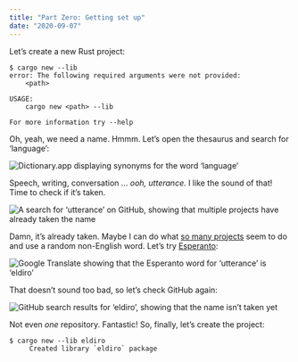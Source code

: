 ```yaml
---
title: "Part Zero: Getting set up"
date: "2020-09-07"
---
```


Let’s create a new Rust project:

```
$ cargo new --lib
error: The following required arguments were not provided:
    <path>

USAGE:
    cargo new <path> --lib

For more information try --help
```

Oh, yeah, we need a name. Hmmm. Let’s open the thesaurus and search for ‘language’:

![Dictionary.app displaying synonyms for the word ‘language’](thesaurus.png)

Speech, writing, conversation … *ooh, utterance.* I like the sound of that! Time to check if it’s taken.

![A search for ‘utterance’ on GitHub, showing that multiple projects have already taken the name](utterance-search.png)

Damn, it’s already taken. Maybe I can do what [so many projects](https://en.wikipedia.org/wiki/List_of_Apache_Software_Foundation_projects#Active_projects) seem to do and use a random non-English word. Let’s try [Esperanto](https://en.wikipedia.org/wiki/Esperanto):

![Google Translate showing that the Esperanto word for ‘utterance’ is ‘eldiro’](translate.png)

That doesn’t sound too bad, so let’s check GitHub again:

![GitHub search results for ‘eldiro’, showing that the name isn’t taken yet](eldiro-search.png)

Not even *one* repository. Fantastic! So, finally, let’s create the project:

```
$ cargo new --lib eldiro
     Created library `eldiro` package
```
